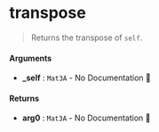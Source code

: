 # transpose

>  Returns the transpose of `self`.

#### Arguments

- **\_self** : `Mat3A` \- No Documentation 🚧

#### Returns

- **arg0** : `Mat3A` \- No Documentation 🚧